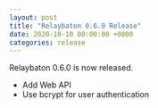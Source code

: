 ```yaml
---
layout: post
title: "Relaybaton 0.6.0 Release"
date: 2020-10-10 00:00:00 +0000
categories: release
---
```


Relaybaton 0.6.0 is now released.

- Add Web API
- Use bcrypt for user authentication

